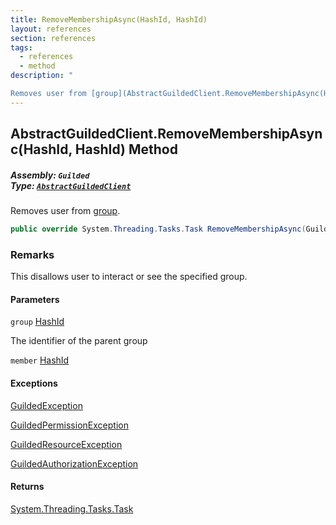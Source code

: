 ```yaml
---
title: RemoveMembershipAsync(HashId, HashId)
layout: references
section: references
tags:
  - references
  - method
description: "

Removes user from [group](AbstractGuildedClient.RemoveMembershipAsync(HashId,HashId)#Guilded.AbstractGuildedClient.RemoveMembershipAsync(Guilded.Base.HashId,Guilded.Base.HashId).group 'Guilded.AbstractGuildedClient.RemoveMembershipAsync(Guilded.Base.HashId, Guilded.Base.HashId).group')."
---
```


## AbstractGuildedClient.RemoveMembershipAsync(HashId, HashId) Method
##### **Assembly:** `Guilded`<br/>**Type:** [`AbstractGuildedClient`](AbstractGuildedClient 'Guilded.AbstractGuildedClient')

Removes user from [group](AbstractGuildedClient.RemoveMembershipAsync(HashId,HashId)#Guilded.AbstractGuildedClient.RemoveMembershipAsync(Guilded.Base.HashId,Guilded.Base.HashId).group 'Guilded.AbstractGuildedClient.RemoveMembershipAsync(Guilded.Base.HashId, Guilded.Base.HashId).group').

```csharp
public override System.Threading.Tasks.Task RemoveMembershipAsync(Guilded.Base.HashId group, Guilded.Base.HashId member);
```

### Remarks
  
This disallows user to interact or see the specified group.
#### Parameters

<a name='Guilded.AbstractGuildedClient.RemoveMembershipAsync(Guilded.Base.HashId,Guilded.Base.HashId).group'></a>

`group` [HashId](HashId 'Guilded.Base.HashId')

The identifier of the parent group

<a name='Guilded.AbstractGuildedClient.RemoveMembershipAsync(Guilded.Base.HashId,Guilded.Base.HashId).member'></a>

`member` [HashId](HashId 'Guilded.Base.HashId')

#### Exceptions

[GuildedException](GuildedException 'Guilded.Base.GuildedException')

[GuildedPermissionException](GuildedPermissionException 'Guilded.Base.GuildedPermissionException')

[GuildedResourceException](GuildedResourceException 'Guilded.Base.GuildedResourceException')

[GuildedAuthorizationException](GuildedAuthorizationException 'Guilded.Base.GuildedAuthorizationException')

#### Returns
[System.Threading.Tasks.Task](https://docs.microsoft.com/en-us/dotnet/api/System.Threading.Tasks.Task 'System.Threading.Tasks.Task')